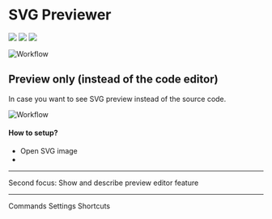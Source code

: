 # SVG Previewer

[![](https://vsmarketplacebadge.apphb.com/version/vitaliymaz.vscode-svg-previewer.svg)](https://marketplace.visualstudio.com/items?itemName=vitaliymaz.vscode-svg-previewer)
[![](https://vsmarketplacebadge.apphb.com/downloads/vitaliymaz.vscode-svg-previewer.svg)](https://marketplace.visualstudio.com/items?itemName=vitaliymaz.vscode-svg-previewer)
[![](https://vsmarketplacebadge.apphb.com/rating/vitaliymaz.vscode-svg-previewer.svg)](https://marketplace.visualstudio.com/items?itemName=vitaliymaz.vscode-svg-previewer)

![Workflow](media/preview.gif)


## Preview only (instead of the code editor)

In case you want to see SVG preview instead of the source code.

![Workflow](media/preview-editor.gif)

#### How to setup?
- Open SVG image
- 

---

Second focus:
Show and describe preview editor feature

---

Commands
Settings
Shortcuts
